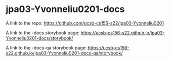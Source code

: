 # jpa03-Yvonneliu0201-docs
A link to the repo: https://github.com/ucsb-cs156-s22/jpa03-Yvonneliu0201

A link to the -docs storybook page: https://ucsb-cs156-s22.github.io/jpa03-Yvonneliu0201-docs/storybook/

A link to the -docs-qa storybook page: https://ucsb-cs156-s22.github.io/jpa03-Yvonneliu0201-docs-qa/storybook/
